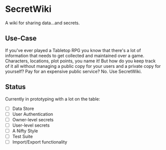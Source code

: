 # SecretWiki

A wiki for sharing data...and secrets.

## Use-Case
If you've ever played a Tabletop RPG you know that there's a lot of information
that needs to get collected and maintained over a game. Characters, locations,
plot points, you name it! But how do you keep track of it all without managing
a public copy for your users and a private copy for yourself? Pay for an
expensive public service? No. Use SecretWiki.

## Status

Currently in prototyping with a lot on the table:

- [ ] Data Store
- [ ] User Authentication
- [ ] Owner-level secrets
- [ ] User-level secrets
- [ ] A Nifty Style
- [ ] Test Suite
- [ ] Import/Export functionality
